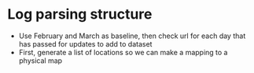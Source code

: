 # Log parsing structure

- Use February and March as baseline, then check url for each day that has passed for updates to add to dataset
- First, generate a list of locations so we can make a mapping to a physical map